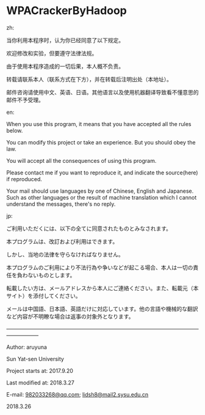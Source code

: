 # WPACrackerByHadoop

zh:

当你利用本程序时，认为你已经同意了以下规定。

欢迎修改和实验，但要遵守法律法规。

由于使用本程序造成的一切后果，本人概不负责。

转载请联系本人（联系方式在下方），并在转载后注明出处（本地址）。

邮件咨询请使用中文、英语、日语。其他语言以及使用机器翻译导致看不懂意思的邮件不予受理。

en:

When you use this program, it means that you have accepted all the rules below.

You can modify this project or take an experience. But you should obey the law.

You will accept all the consequences of using this program.

Please contact me if you want to reproduce it, and indicate the source(here) if reproduced.

Your mail should use languages by one of Chinese, English and Japanese. Such as other languages or the result of machine translation which I cannot understand the messages, there's no reply.

jp:

ご利用いただくには、以下の全てに同意されたものとみなされます。

本プログラムは、改訂および利用はできます。

しかし、当地の法律を守らなければなりません。

本プログラムのご利用により不法行為や争いなどが起こる場合、本人は一切の責任を負わないものとします。

転載したい方は、メールアドレスから本人にご連絡ください。また、転載元（本サイト）を添付してください。

メールは中国語、日本語、英語だけに対応しています。他の言語や機械的な翻訳など内容が不明瞭な場合は返事の対象外となります。

——————————————————————————————————————————

Author: aruyuna 

Sun Yat-sen University

Project starts at: 2017.9.20

Last modified at: 2018.3.27

E-mail: 982033268@qq.com; lidsh8@mail2.sysu.edu.cn

2018.3.26
